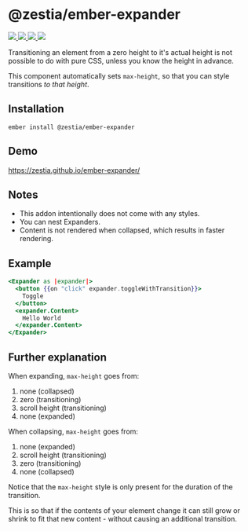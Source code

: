 # @zestia/ember-expander

<p>
  <!--
  <a href="https://github.com/zestia/ember-expander/actions/workflows/ci.yml">
    <img src="https://github.com/zestia/ember-expander/actions/workflows/ci.yml/badge.svg">
  </a>
  -->

  <a href="https://david-dm.org/zestia/ember-expander#badge-embed">
    <img src="https://david-dm.org/zestia/ember-expander.svg">
  </a>

  <a href="https://david-dm.org/zestia/ember-expander#dev-badge-embed">
    <img src="https://david-dm.org/zestia/ember-expander/dev-status.svg">
  </a>

  <a href="https://emberobserver.com/addons/@zestia/ember-expander">
    <img src="https://emberobserver.com/badges/-zestia-ember-expander.svg">
  </a>

  <img src="https://img.shields.io/badge/Ember-%3E%3D%203.16-brightgreen">
</p>

Transitioning an element from a zero height to it's actual height is not possible to do with pure CSS, unless you know the height in advance.

This component automatically sets `max-height`, so that you can style transitions _to that height_.

## Installation

```
ember install @zestia/ember-expander
```

## Demo

https://zestia.github.io/ember-expander/

## Notes

- This addon intentionally does not come with any styles.
- You can nest Expanders.
- Content is not rendered when collapsed, which results in faster rendering.

## Example

```handlebars
<Expander as |expander|>
  <button {{on "click" expander.toggleWithTransition}}>
    Toggle
  </button>
  <expander.Content>
    Hello World
  </expander.Content>
</Expander>
```

## Further explanation

When expanding, `max-height` goes from:

1. none (collapsed)
2. zero (transitioning)
3. scroll height (transitioning)
4. none (expanded)

When collapsing, `max-height` goes from:

1. none (expanded)
2. scroll height (transitioning)
3. zero (transitioning)
4. none (collapsed)

Notice that the `max-height` style is only present for the duration of the transition.

This is so that if the contents of your element change it can still grow or shrink to fit that new content - without causing an additional transition.
